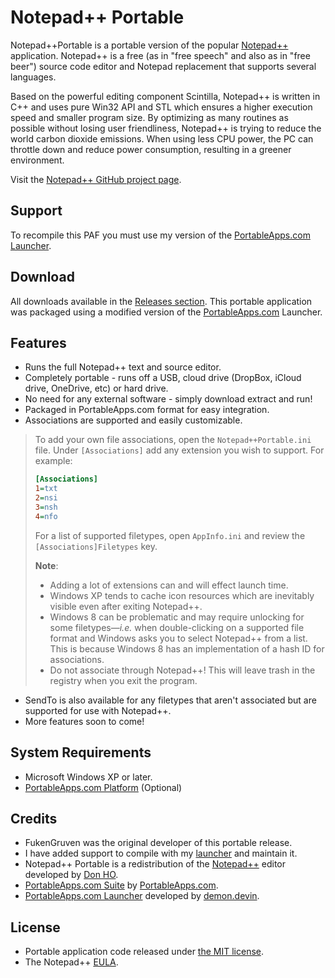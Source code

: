 # Notepad++ Portable

Notepad++Portable is a portable version of the popular [Notepad++][C1] application. Notepad++ is a free (as in "free speech" and also as in "free beer") source code editor and Notepad replacement that supports several languages.

Based on the powerful editing component Scintilla, Notepad++ is written in C++ and uses pure Win32 API and STL which ensures a higher execution speed and smaller program size. By optimizing as many routines as possible without losing user friendliness, Notepad++ is trying to reduce the world carbon dioxide emissions. When using less CPU power, the PC can throttle down and reduce power consumption, resulting in a greener environment.

Visit the [Notepad++ GitHub project page](https://github.com/notepad-plus-plus/notepad-plus-plus).

## Support

To recompile this PAF you must use my version of the [PortableApps.com Launcher][S1].

 [S1]: https://github.com/demondevin/portableapps.comlauncher

## Download

All downloads available in the [Releases section][D1]. This portable application was packaged using a modified version of the [PortableApps.com][D2] Launcher.

 [D1]: https://github.com/demondevin/Notepad-Portable/releases/latest
 [D2]: http//portableapps.com/

## Features

* Runs the full Notepad++ text and source editor.
* Completely portable - runs off a USB, cloud drive (DropBox, iCloud drive,
  OneDrive, etc) or hard drive.
* No need for any external software - simply download extract and run!
* Packaged in PortableApps.com format for easy integration.
* Associations are supported and easily customizable.
> To add your own file associations, open the `Notepad++Portable.ini` file. Under `[Associations]` add any extension you wish to support. For example:
> ```INI
> [Associations]
> 1=txt
> 2=nsi
> 3=nsh
> 4=nfo
> ```
> For a list of supported filetypes, open `AppInfo.ini` and review the `[Associations]Filetypes` key. 
> 
> **Note**:
> - Adding a lot of extensions can and will effect launch time. 
> - Windows XP tends to cache icon resources which are inevitably visible even after exiting Notepad++.
> - Windows 8 can be problematic and may require unlocking for some filetypes&mdash;_i.e._ when double-clicking on a supported file format and Windows asks you to select Notepad++ from a list. This is because Windows 8 has an implementation of a hash ID for associations. 
> - Do not associate through Notepad++! This will leave trash in the registry when you exit the program. 
* SendTo is also available for any filetypes that aren't associated but are supported for use with Notepad++.
* More features soon to come!

## System Requirements

* Microsoft Windows XP or later.
* [PortableApps.com Platform][R1] (Optional)

 [R1]: http://portableapps.com/download

## Credits

* FukenGruven was the original developer of this portable release.
* I have added support to compile with my [launcher][S1] and maintain it.
* Notepad++ Portable is a redistribution of the
  [Notepad++][C1] editor developed by [Don HO][C2].
* [PortableApps.com Suite][R1] by [PortableApps.com][D2].
* [PortableApps.com Launcher][S1] developed by [demon.devin][C3].

 [C1]: http://notepad-plus-plus.org/
 [C2]: https://notepad-plus-plus.org/contributors/author.html
 [C3]: https://github.com/demondevin

## License

* Portable application code released under [the MIT license][L1].
* The Notepad++ [EULA][L2].

 [L1]: https://raw.githubusercontent.com/demondevin/Notepad-Portable/master/LICENSE
 [L2]: https://raw.githubusercontent.com/demondevin/Notepad-Portable/master/App/AppInfo/eula.txt
 
